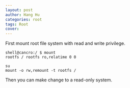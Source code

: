 ```yaml
---
layout: post
author: Hang Hu
categories: root
tags: Root 
cover: 
---
```


First mount root file system with read and write privilege.

```
shell@cancro:/ $ mount                                                         
rootfs / rootfs ro,relatime 0 0
```

```
su
mount -o rw,remount -t rootfs /
```

Then you can make change to a read-only system.
